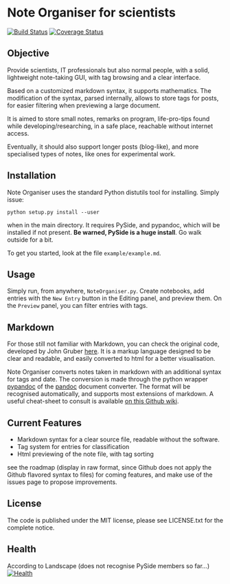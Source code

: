 Note Organiser for scientists
=============================

[![Build Status](https://travis-ci.org/baudren/NoteOrganiser.png?branch=devel)](https://travis-ci.org/baudren/NoteOrganiser)
[![Coverage Status](https://coveralls.io/repos/baudren/NoteOrganiser/badge.png?branch=devel)](https://coveralls.io/r/baudren/NoteOrganiser?branch=devel)

Objective
---------

Provide scientists, IT professionals but also normal people, with a solid,
lightweight note-taking GUI, with tag browsing and a clear interface.

Based on a customized markdown syntax, it supports mathematics. The
modification of the syntax, parsed internally, allows to store tags for posts,
for easier filtering when previewing a large document.

It is aimed to store small notes, remarks on program, life-pro-tips found while
developing/researching, in a safe place, reachable without internet access.

Eventually, it should also support longer posts (blog-like), and more
specialised types of notes, like ones for experimental work.

Installation
------------

Note Organiser uses the standard Python distutils tool for installing. Simply
issue:

    python setup.py install --user

when in the main directory. It requires PySide, and pypandoc, which will be
installed if not present. **Be warned, PySide is a huge install**. Go walk
outside for a bit.

To get you started, look at the file `example/example.md`.

Usage
-----

Simply run, from anywhere, `NoteOrganiser.py`. Create notebooks, add entries
with the `New Entry` button in the Editing panel, and preview them. On the
`Preview` panel, you can filter entries with tags.

Markdown
--------

For those still not familiar with Markdown, you can check the original code,
developed by John Gruber
[here](http://daringfireball.net/projects/markdown/syntax). It is a markup
language designed to be clear and readable, and easily converted to html for a
better visualisation.

Note Organiser converts notes taken in markdown with an additional syntax for
tags and date. The conversion is made through the python wrapper
[pypandoc](https://github.com/bebraw/pypandoc) of the
[pandoc](https://github.com/jgm/pandoc) document converter. The format will be
recognised automatically, and supports most extensions of markdown. A useful
cheat-sheet to consult is available [on this Github
wiki](https://github.com/adam-p/markdown-here/wiki/Markdown-Cheatsheet).


Current Features
----------------

- Markdown syntax for a clear source file, readable without the software.
- Tag system for entries for classification
- Html previewing of the note file, with tag sorting

see the roadmap (display in raw format, since Github does not apply the Github
flavored syntax to files) for coming features, and make use of the issues page
to propose improvements.

License
-------

The code is published under the MIT license, please see LICENSE.txt for the
complete notice.

Health
------

According to Landscape (does not recognise PySide members so far...)
[![Health](https://landscape.io/github/baudren/NoteOrganiser/devel/landscape.png)](https://landscape.io/github/baudren/NoteOrganiser/devel)
